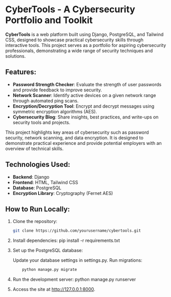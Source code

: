 # CyberTools - A Cybersecurity Portfolio and Toolkit

**CyberTools** is a web platform built using Django, PostgreSQL, and Tailwind CSS, designed to showcase practical cybersecurity skills through interactive tools. This project serves as a portfolio for aspiring cybersecurity professionals, demonstrating a wide range of security techniques and solutions.

## Features:
- **Password Strength Checker**: Evaluate the strength of user passwords and provide feedback to improve security.
- **Network Scanner**: Identify active devices on a given network range through automated ping scans.
- **Encryption/Decryption Tool**: Encrypt and decrypt messages using symmetric encryption algorithms (AES).
- **Cybersecurity Blog**: Share insights, best practices, and write-ups on security tools and projects.

This project highlights key areas of cybersecurity such as password security, network scanning, and data encryption. It is designed to demonstrate practical experience and provide potential employers with an overview of technical skills.

## Technologies Used:
- **Backend**: Django
- **Frontend**: HTML, Tailwind CSS
- **Database**: PostgreSQL
- **Encryption Library**: Cryptography (Fernet AES)

## How to Run Locally:

1. Clone the repository:
   ```bash
   git clone https://github.com/yourusername/cybertools.git
2. Install dependencies:
   pip install -r requirements.txt

3. Set up the PostgreSQL database:

    Update your database settings in settings.py.
    Run migrations:
    ```bash
        python manage.py migrate

4. Run the development server:
    python manage.py runserver

5. Access the site at http://127.0.0.1:8000.